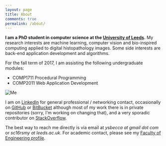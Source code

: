 ```yaml
---
layout: page
title: About
comments: true
permalink: /about/
---
```


**I am a PhD student in computer science at the [University of Leeds](https://engineering.leeds.ac.uk/computing).** My research interests are machine learning, computer vision and bio-inspired computing applied to digital histopathology images. Some side interests are back-end application development and algorithms.

For the fall term of 2017, I am assisting the following undergraduate modules:

+ COMP1711 Procedural Programming
+ COMP2011 Web Application Development


![Me]({{site.baseurl}}/assets/static-images/me-small.png "Me")

I am on [LinkedIn](https://www.linkedin.com/in/ysbecca/) for general professional / networking contact, occasionally on [GitHub](https://github.com/ysbecca) or [BitBucket](https://bitbucket.org/ysbecca) although most of my work there is in private repositories (sorry, I'm working on changing that), and a very sporadic contributor on [StackOverflow](http://stackoverflow.com/users/1677813/ysbecca).

The best way to reach me directly is via email at *ysbecca at gmail dot com* or *sc16rsmy at leeds.ac.uk*. For academic contact, please see my [Faculty of Engineering profile](https://engineering.leeds.ac.uk/pgr/513/Rebecca_Stone).